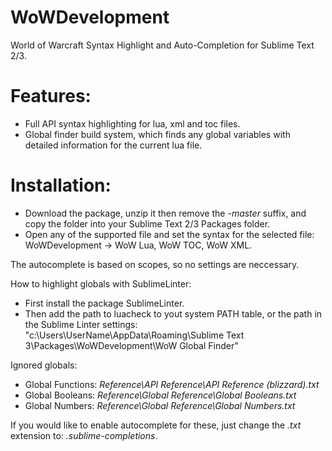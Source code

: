 # WoWDevelopment
World of Warcraft Syntax Highlight and Auto-Completion for Sublime Text 2/3.

# Features:

* Full API syntax highlighting for lua, xml and toc files.
* Global finder build system, which finds any global variables with detailed information for the current lua file.

# Installation:
* Download the package, unzip it then remove the *-master* suffix, and copy the folder into your Sublime Text 2/3 Packages folder.
* Open any of the supported file and set the syntax for the selected file: WoWDevelopment -> WoW Lua, WoW TOC, WoW XML.

The autocomplete is based on scopes, so no settings are neccessary.

How to highlight globals with SublimeLinter:
* First install the package SublimeLinter.
* Then add the path to luacheck to yout system PATH table, or the path in the Sublime Linter settings:
"c:\Users\UserName\AppData\Roaming\Sublime Text 3\Packages\WoWDevelopment\WoW Global Finder\"

Ignored globals:
* Global Functions: *Reference\API Reference\API Reference (blizzard).txt*
* Global Booleans: *Reference\Global Reference\Global Booleans.txt*
* Global Numbers: *Reference\Global Reference\Global Numbers.txt*

If you would like to enable autocomplete for these, just change the *.txt* extension to: *.sublime-completions*.
